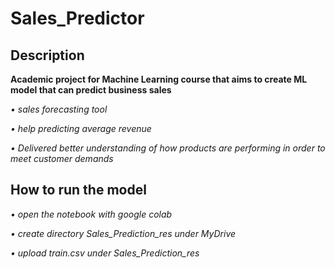 # Sales_Predictor
## Description
**Academic project for Machine Learning course that aims to create ML model that can predict business sales**

*• sales forecasting tool*

*• help predicting average revenue*

*• Delivered better understanding of how products are performing in order to meet customer demands*

## How to run the model
*• open the notebook with google colab*

*• create directory Sales_Prediction_res under MyDrive*

*• upload train.csv under Sales_Prediction_res*
